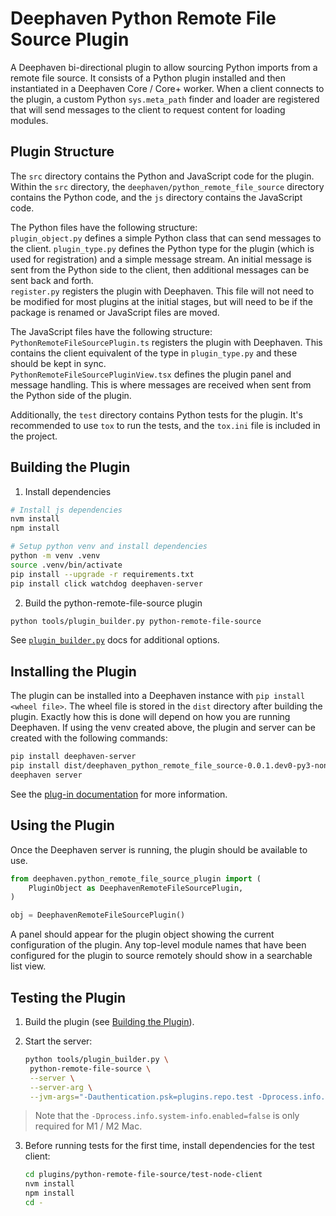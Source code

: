 # Deephaven Python Remote File Source Plugin

A Deephaven bi-directional plugin to allow sourcing Python imports from a remote file source. It consists of a Python plugin installed and then instantiated in a Deephaven Core / Core+ worker. When a client connects to the plugin, a custom Python `sys.meta_path` finder and loader are registered that will send messages to the client to request content for loading modules.

## Plugin Structure

The `src` directory contains the Python and JavaScript code for the plugin.  
Within the `src` directory, the `deephaven/python_remote_file_source` directory contains the Python code, and the `js` directory contains the JavaScript code.  

The Python files have the following structure:  
`plugin_object.py` defines a simple Python class that can send messages to the client.
`plugin_type.py` defines the Python type for the plugin (which is used for registration) and a simple message stream. An initial message is sent from the Python side to the client, then additional messages can be sent back and forth.  
`register.py` registers the plugin with Deephaven. This file will not need to be modified for most plugins at the initial stages, but will need to be if the package is renamed or JavaScript files are moved.

The JavaScript files have the following structure:  
`PythonRemoteFileSourcePlugin.ts` registers the plugin with Deephaven. This contains the client equivalent of the type in `plugin_type.py` and these should be kept in sync.  
`PythonRemoteFileSourcePluginView.tsx` defines the plugin panel and message handling. This is where messages are received when sent from the Python side of the plugin. 

Additionally, the `test` directory contains Python tests for the plugin.
It's recommended to use `tox` to run the tests, and the `tox.ini` file is included in the project.  

## Building the Plugin

1. Install dependencies
```sh
# Install js dependencies
nvm install
npm install

# Setup python venv and install dependencies
python -m venv .venv
source .venv/bin/activate
pip install --upgrade -r requirements.txt
pip install click watchdog deephaven-server
```

2. Build the python-remote-file-source plugin
```sh
python tools/plugin_builder.py python-remote-file-source
```

See [`plugin_builder.py`](../../README.md#using-plugin_builderpy) docs for additional options.

## Installing the Plugin

The plugin can be installed into a Deephaven instance with `pip install <wheel file>`.
The wheel file is stored in the `dist` directory after building the plugin.
Exactly how this is done will depend on how you are running Deephaven.
If using the venv created above, the plugin and server can be created with the following commands:
```sh
pip install deephaven-server
pip install dist/deephaven_python_remote_file_source-0.0.1.dev0-py3-none-any.whl
deephaven server
```
See the [plug-in documentation](https://deephaven.io/core/docs/how-to-guides/install-use-plugins/) for more information.

## Using the Plugin

Once the Deephaven server is running, the plugin should be available to use.

```python
from deephaven.python_remote_file_source_plugin import (
    PluginObject as DeephavenRemoteFileSourcePlugin,
)

obj = DeephavenRemoteFileSourcePlugin()
```

A panel should appear for the plugin object showing the current configuration of the plugin. Any top-level module names that have been configured for the plugin to source remotely should show in a searchable list view.

## Testing the Plugin


1. Build the plugin (see [Building the Plugin](#building-the-plugin)).
2. Start the server:

   ```sh
   python tools/plugin_builder.py \
    python-remote-file-source \
    --server \
    --server-arg \
    --jvm-args="-Dauthentication.psk=plugins.repo.test -Dprocess.info.system-info.enabled=false"
   ```
> Note that the `-Dprocess.info.system-info.enabled=false` is only required for M1 / M2 Mac.

3. Before running tests for the first time, install dependencies for the test client:
   ```sh
   cd plugins/python-remote-file-source/test-node-client
   nvm install
   npm install
   cd -
   ```


